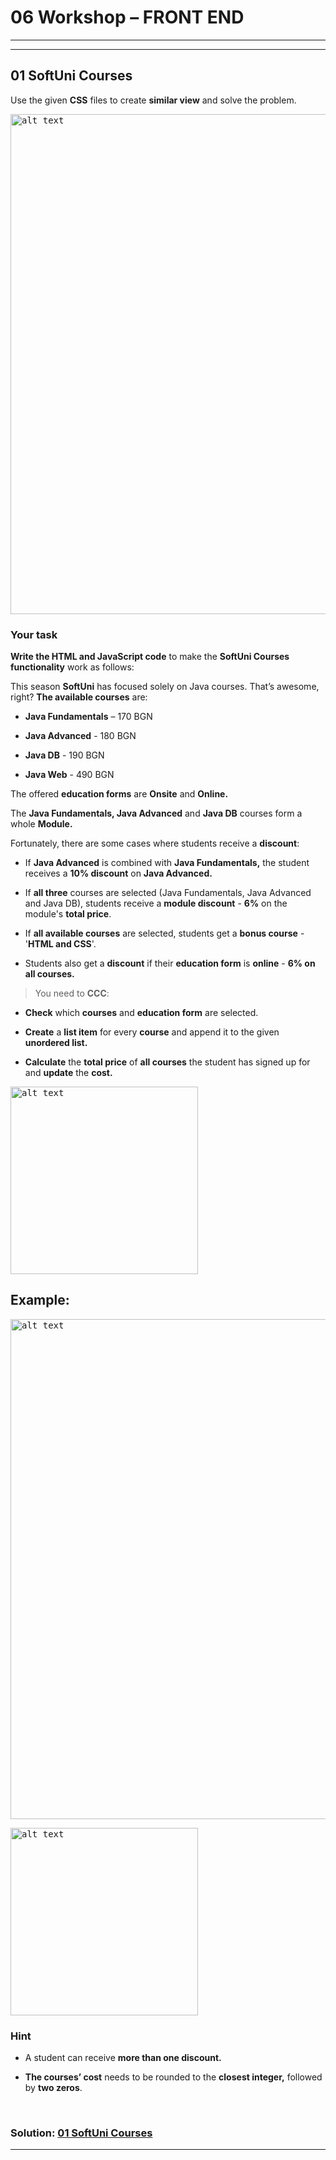06 Workshop – FRONT END
=======================

------------------------
------------------------

01 SoftUni Courses
------------------

Use the given **CSS** files to create **similar view** and solve the problem.

<kbd><img src="https://user-images.githubusercontent.com/32310938/71503903-d0f69500-287f-11ea-9ff2-e01e2261d0f1.png" alt="alt text" width="800" height=""></kbd>

### Your task

**Write the HTML and JavaScript code** to make the **SoftUni Courses
functionality** work as follows:

This season **SoftUni** has focused solely on Java courses. That’s awesome,
right? **The available courses** are:

-   **Java Fundamentals** – 170 BGN

-   **Java Advanced** - 180 BGN

-   **Java DB** - 190 BGN

-   **Java Web** - 490 BGN

The offered **education forms** are **Onsite** and **Online.**

The **Java Fundamentals, Java Advanced** and **Java DB** courses form a whole
**Module.**

Fortunately, there are some cases where students receive a **discount**:

-   If **Java Advanced** is combined with **Java Fundamentals,** the student
    receives a **10% discount** on **Java Advanced.**

-   If **all three** courses are selected (Java Fundamentals, Java Advanced and
    Java DB), students receive a **module discount** - **6%** on the module's
    **total price**.

-   If **all available courses** are selected, students get a **bonus course** -
    '**HTML and CSS**'.

-   Students also get a **discount** if their **education form** is **online** -
    **6% on all courses.**

>   You need to **CCC**:

-   **Check** which **courses** and **education form** are selected.

-   **Create** a **list item** for every **course** and append it to the given
    **unordered list.**

-   **Calculate** the **total price** of **all courses** the student has signed
    up for and **update** the **cost.**

<kbd><img src="https://user-images.githubusercontent.com/32310938/71503914-da7ffd00-287f-11ea-8b2f-b7508cbc5460.png" alt="alt text" width="300" height=""></kbd>

**Example:**
------------

<kbd><img src="https://user-images.githubusercontent.com/32310938/71503920-de138400-287f-11ea-8aa3-324d357819ca.png" alt="alt text" width="800" height=""></kbd>

<kbd><img src="https://user-images.githubusercontent.com/32310938/71503921-df44b100-287f-11ea-8ddb-9efbe2562541.png" alt="alt text" width="300" height=""></kbd>

### Hint

-   A student can receive **more than one discount.**

-   **The courses’ cost** needs to be rounded to the **closest integer,**
    followed by **two zeros**.

<br/>

### Solution: <a title="01 SoftUni Courses" href="https://github.com/TsvetanNikolov123/JAVA---Java-Web-Development-Basics/tree/master/Java%20Web%20Basics%20-%20September%202019/06%20Workshop%20Front%20End">01 SoftUni Courses</a>

---